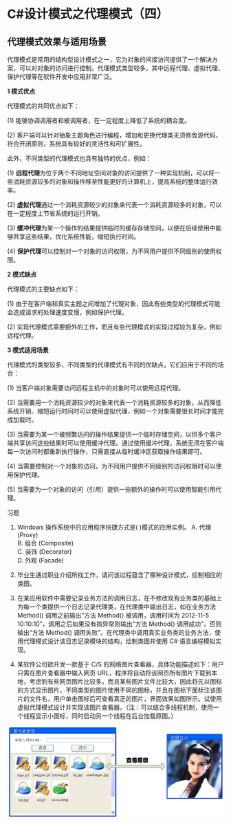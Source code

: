 # C#设计模式之代理模式（四）  

## 代理模式效果与适用场景  

代理模式是常用的结构型设计模式之一，它为对象的间接访问提供了一个解决方案，可以对对象的访问进行控制。代理模式类型较多，其中远程代理、虚拟代理、保护代理等在软件开发中应用非常广泛。  

**1 模式优点**  

代理模式的共同优点如下：  

(1) 能够协调调用者和被调用者，在一定程度上降低了系统的耦合度。  

(2) 客户端可以针对抽象主题角色进行编程，增加和更换代理类无须修改源代码，符合开闭原则，系统具有较好的灵活性和可扩展性。  

此外，不同类型的代理模式也具有独特的优点，例如：  

(1) **远程代理**为位于两个不同地址空间对象的访问提供了一种实现机制，可以将一些消耗资源较多的对象和操作移至性能更好的计算机上，提高系统的整体运行效率。  

(2) **虚拟代理**通过一个消耗资源较少的对象来代表一个消耗资源较多的对象，可以在一定程度上节省系统的运行开销。  

(3) **缓冲代理**为某一个操作的结果提供临时的缓存存储空间，以便在后续使用中能够共享这些结果，优化系统性能，缩短执行时间。  

(4) **保护代理**可以控制对一个对象的访问权限，为不同用户提供不同级别的使用权限。  

**2 模式缺点**  

代理模式的主要缺点如下：  

(1) 由于在客户端和真实主题之间增加了代理对象，因此有些类型的代理模式可能会造成请求的处理速度变慢，例如保护代理。  

(2) 实现代理模式需要额外的工作，而且有些代理模式的实现过程较为复杂，例如远程代理。  

**3 模式适用场景**  

代理模式的类型较多，不同类型的代理模式有不同的优缺点，它们应用于不同的场合：  

(1) 当客户端对象需要访问远程主机中的对象时可以使用远程代理。  

(2) 当需要用一个消耗资源较少的对象来代表一个消耗资源较多的对象，从而降低系统开销、缩短运行时间时可以使用虚拟代理，例如一个对象需要很长时间才能完成加载时。  

(3) 当需要为某一个被频繁访问的操作结果提供一个临时存储空间，以供多个客户端共享访问这些结果时可以使用缓冲代理。通过使用缓冲代理，系统无须在客户端每一次访问时都重新执行操作，只需直接从临时缓冲区获取操作结果即可。  

(4) 当需要控制对一个对象的访问，为不同用户提供不同级别的访问权限时可以使用保护代理。  

(5) 当需要为一个对象的访问（引用）提供一些额外的操作时可以使用智能引用代理。  

习题  
1. Windows 操作系统中的应用程序快捷方式是(    )模式的应用实例。
A. 代理 (Proxy)  
B. 组合 (Composite)  
C. 装饰 (Decorator)  
D. 外观 (Facade)  

2. 毕业生通过职业介绍所找工作，请问该过程蕴含了哪种设计模式，绘制相应的类图。  

3. 在某应用软件中需要记录业务方法的调用日志，在不修改现有业务类的基础上为每一个类提供一个日志记录代理类，在代理类中输出日志，如在业务方法 Method() 调用之前输出“方法 Method() 被调用，调用时间为 2012-11-5 10:10:10”，调用之后如果没有抛异常则输出“方法 Method() 调用成功”，否则输出“方法 Method() 调用失败”。在代理类中调用真实业务类的业务方法，使用代理模式设计该日志记录模块的结构，绘制类图并使用 C# 语言编程模拟实现。  

4. 某软件公司欲开发一款基于 C/S 的网络图片查看器，具体功能描述如下：用户只需在图片查看器中输入网页 URL，程序将自动将该网页所有图片下载到本地，考虑到有些网页图片比较多，而且某些图片文件比较大，因此将先以图标的方式显示图片，不同类型的图片使用不同的图标，并且在图标下面标注该图片的文件名，用户单击图标后可查看真正的图片，界面效果如图所示。试使用虚拟代理模式设计并实现该图片查看器。（注：可以结合多线程机制，使用一个线程显示小图标，同时启动另一个线程在后台加载原图。）

![图片查看器界面效果图](images/1353946970_7279.jpg) 